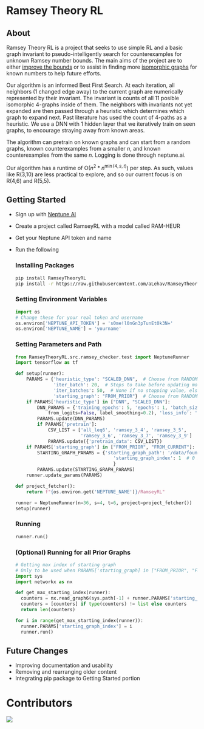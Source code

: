 # Ramsey Theory RL

## About
Ramsey Theory RL is a project that seeks to use simple RL and a basic graph invariant to pseudo-intelligently search for counterexamples for unknown Ramsey number bounds. The main aims of the project are to either [improve the bounds](https://en.wikipedia.org/wiki/Ramsey%27s_theorem) or to assist in finding more [isomorphic graphs](https://users.cecs.anu.edu.au/~bdm/data/ramsey.html) for known numbers to help future efforts. 

Our algorithm is an informed Best First Search. At each iteration, all neighbors (1 changed edge away) to the current graph are numerically represented by their invariant. The invariant is counts of all 11 posible isomorphic 4-graphs inside of them. The neighbors with invariants not yet expanded are then passed through a heuristic which determines which graph to expand next. Past literature has used the count of 4-paths as a heuristic. We use a DNN with 1 hidden layer that we iteratively train on seen graphs, to encourage straying away from known areas. 

The algorithm can pretrain on known graphs and can start from a random graphs, known counterexamples from a smaller $n$, and known counterexamples from the same $n$. Logging is done through neptune.ai.

Our algorithm has a runtime of O($n^2 * n^{\min({4,s,t})}$) per step. As such, values like R(3,10) are less practical to explore, and so our current focus is on R(4,6) and R(5,5).

## Getting Started
- Sign up with [Neptune AI](https://neptune.ai/)
- Create a project called RamseyRL with a model called RAM-HEUR
- Get your Neptune API token and name
- Run the following
  
  ### Installing Packages
  ```bash
  pip install RamseyTheoryRL
  pip install -r https://raw.githubusercontent.com/aLehav/RamseyTheoryRL/main/RamseyTheoryRL/requirements.txt --quiet
  ```
  ### Setting Environment Variables
  ```python
  import os
  # Change these for your real token and username
  os.environ['NEPTUNE_API_TOKEN'] = 's0me!l0nGn3pTunEt0k3N='
  os.environ['NEPTUNE_NAME'] = 'yourname'
  ```
  ### Setting Parameters and Path
  ```python
  from RamseyTheoryRL.src.ramsey_checker.test import NeptuneRunner
  import tensorflow as tf

  def setup(runner):
      PARAMS = {'heuristic_type': "SCALED_DNN",  # Choose from RANDOM, 4PATH, DNN, SCALED_DNN
                'iter_batch': 20,  # Steps to take before updating model data / weights
                'iter_batches': 50,  # None if no stopping value, else num. of iter_batches
                'starting_graph': "FROM_PRIOR"}  # Choose from RANDOM, FROM_PRIOR, FROM_CURRENT, EMPTY
      if PARAMS['heuristic_type'] in ["DNN", "SCALED_DNN"]:
          DNN_PARAMS = {'training_epochs': 5, 'epochs': 1, 'batch_size': 32, 'optimizer': 'adam', 'loss': tf.keras.losses.BinaryCrossentropy(
              from_logits=False, label_smoothing=0.2), 'loss_info': 'BinaryCrossentropy(from_logits=False, label_smoothing=0.2)', 'last_activation': 'sigmoid', 'pretrain': True}
          PARAMS.update(DNN_PARAMS)
          if PARAMS['pretrain']:
              CSV_LIST = ['all_leq6', 'ramsey_3_4', 'ramsey_3_5',
                          'ramsey_3_6', 'ramsey_3_7', 'ramsey_3_9']
              PARAMS.update({'pretrain_data': CSV_LIST})
      if PARAMS['starting_graph'] in ["FROM_PRIOR", "FROM_CURRENT"]:
          STARTING_GRAPH_PARAMS = {'starting_graph_path': '/data/found_counters/r4_6_35_isograph.g6',  # Mac: Absolute path
                                      'starting_graph_index': 1  # 0 is default
                                      }
          PARAMS.update(STARTING_GRAPH_PARAMS)
      runner.update_params(PARAMS)

  def project_fetcher():
      return f"{os.environ.get('NEPTUNE_NAME')}/RamseyRL"

  runner = NeptuneRunner(n=36, s=4, t=6, project=project_fetcher())
  setup(runner)
  ```
  ### Running
  ```python
  runner.run()
  ```
  ### (Optional) Running for all Prior Graphs
  ```python
  # Getting max index of starting graph
  # Only to be used when PARAMS['starting_graph] in ["FROM_PRIOR", "FROM_CURRENT"]
  import sys
  import networkx as nx

  def get_max_starting_index(runner):
    counters = nx.read_graph6(sys.path[-1] + runner.PARAMS['starting_graph_path'])
    counters = [counters] if type(counters) != list else counters
    return len(counters)

  for i in range(get_max_starting_index(runner)):
    runner.PARAMS['starting_graph_index'] = i
    runner.run()
  ```

## Future Changes

- Improving documentation and usability
- Removing and rearranging older content
- Integrating pip package to Getting Started portion

# Contributors
<a href="https://github.com/aLehav/RamseyTheoryRL/graphs/contributors">
  <img src="https://contrib.rocks/image?repo=aLehav/RamseyTheoryRL" />
</a>
